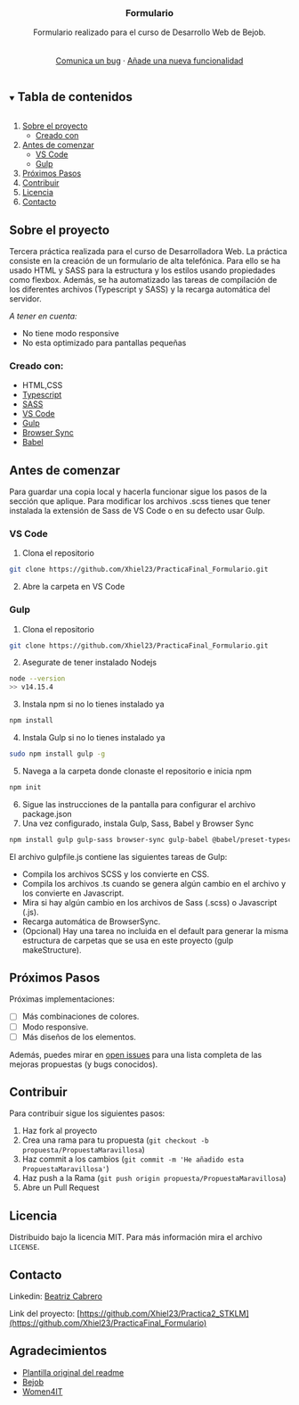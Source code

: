 <!-- PROJECT LOGO -->
<br />
<p align="center">

  <h3 align="center">Formulario</h3>

  <p align="center">
    Formulario realizado para el curso de Desarrollo Web de Bejob.
    <br />
    <br />
    <br />
    <a href="https://github.com/Xhiel23/PracticaFinal_Formulario/issues">Comunica un bug</a>
    ·
    <a href="https://github.com/Xhiel23/PracticaFinal_Formulario/issues">Añade una nueva funcionalidad</a>
  </p>
</p>



<!-- TABLE OF CONTENTS -->
<details open="open">
  <summary><h2 style="display: inline-block">Tabla de contenidos</h2></summary>
  <ol>
    <li>
      <a href="#sobre-el-proyecto">Sobre el proyecto</a>
      <ul>
        <li><a href="#creado-con">Creado con</a></li>
      </ul>
    </li>
    <li>
      <a href="#antes-de-comenzar">Antes de comenzar</a>
      <ul>
        <li><a href="#vs-code">VS Code</a></li>
        <li><a href="#gulp">Gulp</a></li>
      </ul>
    </li>
    <li><a href="#próximos-pasos">Próximos Pasos</a></li>
    <li><a href="#contribuir">Contribuir</a></li>
    <li><a href="#licencia">Licencia</a></li>
    <li><a href="#contacto">Contacto</a></li>
  </ol>
</details>



<!-- ABOUT THE PROJECT -->
## Sobre el proyecto

Tercera práctica realizada para el curso de Desarrolladora Web. 
La práctica consiste en la creación de un formulario de alta telefónica. Para ello se ha usado HTML y SASS para la estructura y los estilos usando propiedades como flexbox. Además, se ha automatizado las tareas de compilación de los diferentes archivos (Typescript y SASS) y la recarga automática del servidor.
<br />

*A tener en cuenta:*
* No tiene modo responsive
* No esta optimizado para pantallas pequeñas


### Creado con:

* HTML,CSS
* [Typescript](https://www.typescriptlang.org)
* [SASS](https://sass-lang.com)
* [VS Code](https://code.visualstudio.com)
* [Gulp](https://gulpjs.com)
* [Browser Sync](http://www.browsersync.io)
* [Babel](https://babeljs.io/)



<!-- GETTING STARTED -->
## Antes de comenzar

Para guardar una copia local y hacerla funcionar sigue los pasos de la sección que aplique. Para modificar los archivos .scss tienes que tener instalada la extensión de Sass de VS Code o en su defecto usar Gulp.

### VS Code

1. Clona el repositorio
  ```sh
  git clone https://github.com/Xhiel23/PracticaFinal_Formulario.git
  ```
2. Abre la carpeta en VS Code


### Gulp

1. Clona el repositorio
  ```sh
  git clone https://github.com/Xhiel23/PracticaFinal_Formulario.git
  ```
2. Asegurate de tener instalado Nodejs
  ```sh
  node --version
  >> v14.15.4
  ```
3. Instala npm si no lo tienes instalado ya
  ```sh
  npm install
  ```
4. Instala Gulp si no lo tienes instalado ya
  ```sh
  sudo npm install gulp -g
  ```
5. Navega a la carpeta donde clonaste el repositorio e inicia npm
  ```sh
  npm init
  ```
6. Sigue las instrucciones de la pantalla para configurar el archivo package.json
7. Una vez configurado, instala Gulp, Sass, Babel y Browser Sync
  ```sh
  npm install gulp gulp-sass browser-sync gulp-babel @babel/preset-typescript
  ```

El archivo gulpfile.js contiene las siguientes tareas de Gulp:
<ul>
  <li> Compila los archivos SCSS y los convierte en CSS.
  <li> Compila los archivos .ts cuando se genera algún cambio en el archivo y los convierte en Javascript.
  <li> Mira si hay algún cambio en los archivos de Sass (.scss) o Javascript (.js).
  <li> Recarga automática de BrowserSync.
  <li> (Opcional) Hay una tarea no incluida en el default para generar la misma estructura de carpetas que se usa en este proyecto (gulp makeStructure).
</ul>
<!-- USAGE EXAMPLES -->



<!-- ROADMAP -->
## Próximos Pasos
Próximas implementaciones:
- [ ] Más combinaciones de colores.
- [ ] Modo responsive.
- [ ] Más diseños de los elementos.

Además, puedes mirar en [open issues](https://github.com/Xhiel23/PracticaFinal_Formulario/issues) para una lista completa de las mejoras propuestas (y bugs conocidos).




<!-- CONTRIBUTING -->
## Contribuir

Para contribuir sigue los siguientes pasos:

1. Haz fork al proyecto
2. Crea una rama para tu propuesta (`git checkout -b propuesta/PropuestaMaravillosa`)
3. Haz commit a los cambios (`git commit -m 'He añadido esta PropuestaMaravillosa'`)
4. Haz push a la Rama (`git push origin propuesta/PropuestaMaravillosa`)
5. Abre un Pull Request



<!-- LICENSE -->
## Licencia

Distribuido bajo la licencia MIT. Para más información mira el archivo `LICENSE`.



<!-- CONTACT -->
## Contacto

Linkedin: [Beatriz Cabrero](www.linkedin.com/in/beatriz-cabrero-saiz-85b74a1ab)

Link del proyecto: [https://github.com/Xhiel23/Practica2_STKLM](https://github.com/Xhiel23/PracticaFinal_Formulario)



<!-- ACKNOWLEDGEMENTS -->
## Agradecimientos
* [Plantilla original del readme](https://github.com/othneildrew/Best-README-Template)
* [Bejob](https://www.bejob.com)
* [Women4IT](https://www.bejob.com/women-4-it/)






<!-- MARKDOWN LINKS & IMAGES -->
<!-- https://www.markdownguide.org/basic-syntax/#reference-style-links -->

